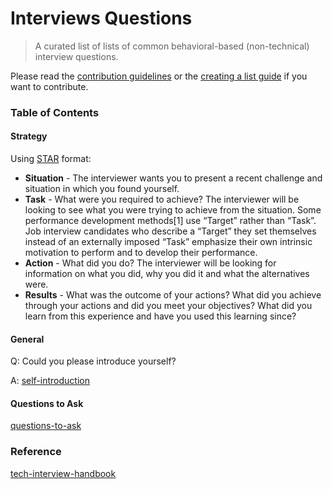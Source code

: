 # Interviews Questions

> A curated list of lists of common behavioral-based (non-technical) interview questions.

Please read the [contribution guidelines](contributing.md) or the [creating a list guide](create-list.md) if you want to contribute.

### Table of Contents

#### Strategy

Using [STAR](https://en.wikipedia.org/wiki/Situation,_task,_action,_result) format:

- **Situation** - The interviewer wants you to present a recent challenge and situation in which you found yourself.
- **Task** - What were you required to achieve? The interviewer will be looking to see what you were trying to achieve from the situation. Some performance development methods[1] use “Target” rather than “Task”. Job interview candidates who describe a “Target” they set themselves instead of an externally imposed “Task” emphasize their own intrinsic motivation to perform and to develop their performance.
- **Action** - What did you do? The interviewer will be looking for information on what you did, why you did it and what the alternatives were.
- **Results** - What was the outcome of your actions? What did you achieve through your actions and did you meet your objectives? What did you learn from this experience and have you used this learning since?

#### General

Q: Could you please introduce yourself?

A: [self-introduction](https://github.com/yangshun/tech-interview-handbook/blob/master/non-technical/self-introduction.md)


#### Questions to Ask

[questions-to-ask](https://github.com/yangshun/tech-interview-handbook/blob/master/non-technical/questions-to-ask.md)


### Reference

[tech-interview-handbook](https://github.com/yangshun/tech-interview-handbook/blob/master/non-technical/behavioral.md)
